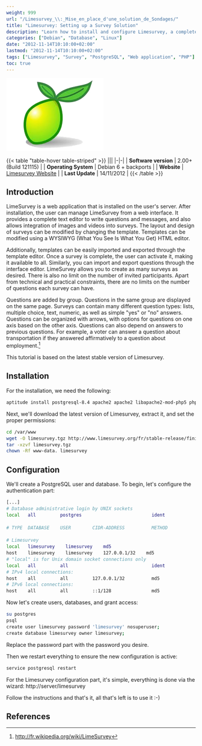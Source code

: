 ```yaml
---
weight: 999
url: "/Limesurvey_\\:_Mise_en_place_d'une_solution_de_Sondages/"
title: "Limesurvey: Setting up a Survey Solution"
description: "Learn how to install and configure Limesurvey, a complete survey solution for your web server, allowing you to create and manage sophisticated surveys."
categories: ["Debian", "Database", "Linux"]
date: "2012-11-14T10:10:00+02:00"
lastmod: "2012-11-14T10:10:00+02:00"
tags: ["Limesurvey", "Survey", "PostgreSQL", "Web application", "PHP"]
toc: true
---
```


![Limesurvey](/images/limesurvey_logo.png)

{{< table "table-hover table-striped" >}}
|||
|-|-|
| **Software version** | 2.00+ (Build 121115) |
| **Operating System** | Debian 6 + backports |
| **Website** | [Limesurvey Website](https://www.limesurvey.org/) |
| **Last Update** | 14/11/2012 |
{{< /table >}}

## Introduction

LimeSurvey is a web application that is installed on the user's server. After installation, the user can manage LimeSurvey from a web interface. It provides a complete text editor to write questions and messages, and also allows integration of images and videos into surveys. The layout and design of surveys can be modified by changing the template. Templates can be modified using a WYSIWYG (What You See Is What You Get) HTML editor.

Additionally, templates can be easily imported and exported through the template editor. Once a survey is complete, the user can activate it, making it available to all. Similarly, you can import and export questions through the interface editor. LimeSurvey allows you to create as many surveys as desired. There is also no limit on the number of invited participants. Apart from technical and practical constraints, there are no limits on the number of questions each survey can have.

Questions are added by group. Questions in the same group are displayed on the same page. Surveys can contain many different question types: lists, multiple choice, text, numeric, as well as simple "yes" or "no" answers. Questions can be organized with arrows, with options for questions on one axis based on the other axis. Questions can also depend on answers to previous questions. For example, a voter can answer a question about transportation if they answered affirmatively to a question about employment.[^1]

This tutorial is based on the latest stable version of Limesurvey.

## Installation

For the installation, we need the following:

```bash
aptitude install postgresql-8.4 apache2 apache2 libapache2-mod-php5 php5 php5-gd php5-imap php5-ldap php5-pgsql
```

Next, we'll download the latest version of Limesurvey, extract it, and set the proper permissions:

```bash
cd /var/www
wget -O limesurvey.tgz http://www.limesurvey.org/fr/stable-release/finish/25-latest-stable-release/686-limesurvey200plus-build121115targz
tar -xzvf limesurvey.tgz
chown -Rf www-data. limesurvey
```

## Configuration

We'll create a PostgreSQL user and database. To begin, let's configure the authentication part:

```bash {linenos=table,hl_lines=["7-9"]}
[...]
# Database administrative login by UNIX sockets
local   all         postgres                          ident

# TYPE  DATABASE    USER        CIDR-ADDRESS          METHOD

# Limesurvey
local   limesurvey    limesurvey    md5
host    limesurvey    limesurvey    127.0.0.1/32    md5
# "local" is for Unix domain socket connections only
local   all         all                               ident
# IPv4 local connections:
host    all         all         127.0.0.1/32          md5
# IPv6 local connections:
host    all         all         ::1/128               md5
```

Now let's create users, databases, and grant access:

```bash
su postgres
psql
create user limesurvey password 'limesurvey' nosuperuser;
create database limesurvey owner limesurvey;
```

Replace the password part with the password you desire.

Then we restart everything to ensure the new configuration is active:

```bash
service postgresql restart
```

For the Limesurvey configuration part, it's simple, everything is done via the wizard: http://server/limesurvey

Follow the instructions and that's it, all that's left is to use it :-)

## References

[^1]: http://fr.wikipedia.org/wiki/LimeSurvey
